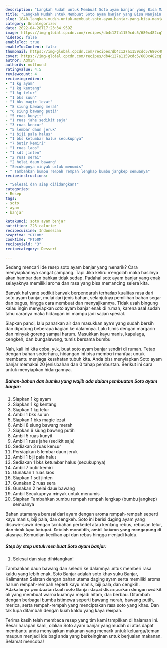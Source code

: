 ```yaml
---
description: "Langkah Mudah untuk Membuat Soto ayam banjar yang Bisa Manjain Lidah"
title: "Langkah Mudah untuk Membuat Soto ayam banjar yang Bisa Manjain Lidah"
slug: 1840-langkah-mudah-untuk-membuat-soto-ayam-banjar-yang-bisa-manjain-lidah
category: Uncategorized
date: 2022-04-28T17:23:34.959Z
image: https://img-global.cpcdn.com/recipes/db4c127a1159cdc5/680x482cq70/soto-ayam-banjar-foto-resep-utama.jpg
hideToc: false
enableToc: true
enableTocContent: false
thumbnail: https://img-global.cpcdn.com/recipes/db4c127a1159cdc5/680x482cq70/soto-ayam-banjar-foto-resep-utama.jpg
cover: https://img-global.cpcdn.com/recipes/db4c127a1159cdc5/680x482cq70/soto-ayam-banjar-foto-resep-utama.jpg
author: Admin
authorAv: notfound
ratingvalue: 4.5
reviewcount: 4
recipeingredient:
- "1 kg ayam"
- "1 kg kentang"
- "1 kg telur"
- "1 bks suun"
- "1 bks magic lezat"
- "8 siung bawang merah"
- "6 siung bawang putih"
- "5 ruas kunyit"
- "1 ruas jahe sedikit saja"
- "3 ruas kencur"
- "5 lembar daun jeruk"
- "1 biji pala halus"
- "1 bks ketumbar halus secukupnya"
- "7 butir kemiri"
- "1 ruas laos"
- "1 sdt jinten"
- "2 ruas serai"
- "2 helai daun bawang"
- "Secukupnya minyak untuk menumis"
- " Tambahkan bumbu rempah rempah lengkap bumbu jangkep semuanya"
recipeinstructions:

- "Selesai dan siap dihidangkan!"
categories:
- Resep
tags:
- soto
- ayam
- banjar

katakunci: soto ayam banjar 
nutrition: 223 calories
recipecuisine: Indonesian
preptime: "PT10M"
cooktime: "PT50M"
recipeyield: "3"
recipecategory: Dessert

---
```



Sedang mencari ide resep soto ayam banjar yang menarik? Cara menyiapkannya sangat gampang. Tapi Jika keliru mengolah maka hasilnya akan hambar dan bahkan tidak sedap. Padahal soto ayam banjar yang enak selayaknya memiliki aroma dan rasa yang bisa memancing selera kita.


Banyak hal yang sedikit banyak berpengaruh terhadap kualitas rasa dari soto ayam banjar, mulai dari jenis bahan, selanjutnya pemilihan bahan segar dan bagus, hingga cara membuat dan menyajikannya. Tidak usah bingung kalau ingin menyiapkan soto ayam banjar enak di rumah, karena asal sudah tahu caranya maka hidangan ini mampu jadi sajian spesial.

Siapkan panci, lalu panaskan air dan masukkan ayam yang sudah bersih dan dipotong beberapa bagian ke dalamnya. Lalu tumis dengan margarin dan minyak goreng sampai harum. Masukkan kayu manis, kapulaga, cengkeh, dan bungalawang, tumis bersama bumbu.


Nah, kali ini kita coba, yuk, buat soto ayam banjar sendiri di rumah. Tetap dengan bahan sederhana, hidangan ini bisa memberi manfaat untuk membantu menjaga kesehatan tubuh kita. Anda bisa menyiapkan Soto ayam banjar memakai 20 jenis bahan dan 0 tahap pembuatan. Berikut ini cara untuk menyiapkan hidangannya.

<!--inarticleads1-->

##### Bahan-bahan dan bumbu yang wajib ada dalam pembuatan Soto ayam banjar:

1. Siapkan 1 kg ayam
1. Siapkan 1 kg kentang
1. Siapkan 1 kg telur
1. Ambil 1 bks su&#39;un
1. Siapkan 1 bks magic lezat
1. Ambil 8 siung bawang merah
1. Siapkan 6 siung bawang putih
1. Ambil 5 ruas kunyit
1. Ambil 1 ruas jahe (sedikit saja)
1. Sediakan 3 ruas kencur
1. Persiapkan 5 lembar daun jeruk
1. Ambil 1 biji pala halus
1. Sediakan 1 bks ketumbar halus (secukupnya)
1. Ambil 7 butir kemiri
1. Gunakan 1 ruas laos
1. Siapkan 1 sdt jinten
1. Gunakan 2 ruas serai
1. Gunakan 2 helai daun bawang
1. Ambil Secukupnya minyak untuk menumis
1. Siapkan  Tambahkan bumbu rempah rempah lengkap (bumbu jangkep) semuanya


Bahan utamanya berasal dari ayam dengan aroma rempah-rempah seperti kayu manis, biji pala, dan cengkeh. Soto ini berisi daging ayam yang disuwir-suwir dengan tambahan perkedel atau kentang rebus, rebusan telur, dan tidak lupa ketupat. Setelah mendidih, ambil kotoran yang mengapung di atasnya. Kemudian kecilkan api dan rebus hingga menjadi kaldu. 

<!--inarticleads2-->

##### Step by step untuk membuat Soto ayam banjar:


1. Selesai dan siap dihidangkan!

Tambahkan daun bawang dan seledri ke dalamnya untuk memberi rasa kaldu yang lebih enak. Soto Banjar adalah soto khas suku Banjar, Kalimantan Selatan dengan bahan utama daging ayam serta memiliki aroma harum rempah-rempah seperti kayu manis, biji pala, dan cengkih. Adakalanya pembuatan kuah soto Banjar dapat dicampurkan dengan sedikit oli yang membuat warna kuahnya mejadi hitam, dan berbau. Ditambah dengan berbagai bumbu istimewa seperti bawang merah, bawang putih, merica, serta rempah-rempah yang menciptakan rasa soto yang khas. Dan tak lupa ditambah dengan kuah kaldu yang kaya rempah. 

Terima kasih telah membaca resep yang tim kami tampilkan di halaman ini. Besar harapan kami, olahan Soto ayam banjar yang mudah di atas dapat membantu anda menyiapkan makanan yang menarik untuk keluarga/teman maupun menjadi ide bagi anda yang berkeinginan untuk berjualan makanan. Selamat mencoba!
